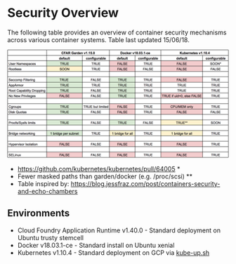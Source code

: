 # Security Overview

The following table provides an overview of container security mechanisms across various container systems.
Table last updated 15/06/18.

![security overview](security-overview.png)

* https://github.com/kubernetes/kubernetes/pull/64005 \*
* Fewer masked paths than garden/docker (e.g. /proc/scsi) \*\*
* Table inspired by: https://blog.jessfraz.com/post/containers-security-and-echo-chambers

## Environments

* Cloud Foundry Application Runtime v1.40.0 - Standard deployment on Ubuntu trusty stemcell
* Docker v18.03.1-ce - Standard install on Ubuntu xenial
* Kubernetes v1.10.4 - Standard deployment on GCP via [kube-up.sh](https://github.com/kubernetes/kubernetes/blob/v1.10.4/cluster/kube-up.sh)
